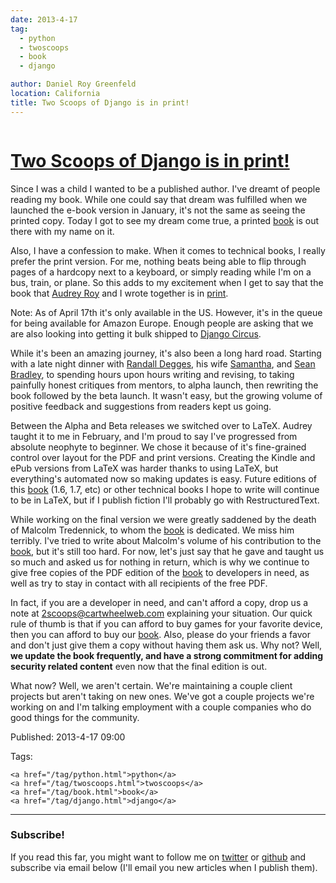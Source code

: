 ```yaml
---
date: 2013-4-17
tag:
  - python
  - twoscoops
  - book
  - django

author: Daniel Roy Greenfeld
location: California
title: Two Scoops of Django is in print!
---
```


<div class="twelve wide column">
  <h1 class="ui block header">
    <div class="content">
      <a href="/two-scoops-of-django-is-in-print.html"
        >Two Scoops of Django is in print!</a
      >
    </div>
  </h1>
  <p>
    Since I was a child I wanted to be a published author. I've dreamt of people
    reading my book. While one could say that dream was fulfilled when we
    launched the e-book version in January, it's not the same as seeing the
    printed copy. Today I got to see my dream come true, a printed
    <a
      href="http://www.amazon.com/Two-Scoops-Django-Best-Practices/dp/1481879707/ref=sr_1_2?ie=UTF8&amp;qid=1366166104&amp;sr=8-2&amp;tag=ihpydanny-20"
      target="_blank"
      >book</a
    >
    is out there with my name on it.
  </p>
  <p>
    Also, I have a confession to make. When it comes to technical books, I
    really prefer the print version. For me, nothing beats being able to flip
    through pages of a hardcopy next to a keyboard, or simply reading while I'm
    on a bus, train, or plane. So this adds to my excitement when I get to say
    that the book that
    <a href="http://audreymroy.com/" target="_blank">Audrey Roy</a> and I wrote
    together is in
    <a
      href="http://www.amazon.com/Two-Scoops-Django-Best-Practices/dp/1481879707/ref=sr_1_2?ie=UTF8&amp;qid=1366166104&amp;sr=8-2&amp;tag=ihpydanny-20"
      target="_blank"
      >print</a
    >.
  </p>
  <p>
    Note: As of April 17th it's only available in the US. However, it's in the
    queue for being available for Amazon Europe. Enough people are asking that
    we are also looking into getting it bulk shipped to
    <a href="http://djangocircus.com/" target="_blank">Django Circus</a>.
  </p>
  <p>
    While it's been an amazing journey, it's also been a long hard road.
    Starting with a late night dinner with
    <a href="http://rdegges.com" target="_blank">Randall Degges</a>, his wife
    <a href="http://hardlyfunny.com" target="_blank">Samantha</a>, and
    <a href="https://bravoflix.com/" target="_blank">Sean Bradley</a>, to
    spending hours upon hours writing and revising, to taking painfully honest
    critiques from mentors, to alpha launch, then rewriting the book followed by
    the beta launch. It wasn't easy, but the growing volume of positive feedback
    and suggestions from readers kept us going.
  </p>
  <p>
    Between the Alpha and Beta releases we switched over to LaTeX. Audrey taught
    it to me in February, and I'm proud to say I've progressed from absolute
    neophyte to beginner. We chose it because of it's fine-grained control over
    layout for the PDF and print versions. Creating the Kindle and ePub versions
    from LaTeX was harder thanks to using LaTeX, but everything's automated now
    so making updates is easy. Future editions of this
    <a
      href="http://www.amazon.com/Two-Scoops-Django-Best-Practices/dp/1481879707/ref=sr_1_2?ie=UTF8&amp;qid=1366166104&amp;sr=8-2&amp;tag=ihpydanny-20"
      target="_blank"
      >book</a
    >
    (1.6, 1.7, etc) or other technical books I hope to write will continue to be
    in LaTeX, but if I publish fiction I'll probably go with RestructuredText.
  </p>
  <p>
    While working on the final version we were greatly saddened by the death of
    Malcolm Tredennick, to whom the
    <a
      href="http://www.amazon.com/Two-Scoops-Django-Best-Practices/dp/1481879707/ref=sr_1_2?ie=UTF8&amp;qid=1366166104&amp;sr=8-2&amp;tag=ihpydanny-20"
      target="_blank"
      >book</a
    >
    is dedicated. We miss him terribly. I've tried to write about Malcolm's
    volume of his contribution to the
    <a
      href="http://www.amazon.com/Two-Scoops-Django-Best-Practices/dp/1481879707/ref=sr_1_2?ie=UTF8&amp;qid=1366166104&amp;sr=8-2&amp;tag=ihpydanny-20"
      target="_blank"
      >book</a
    >, but it's still too hard. For now, let's just say that he gave and taught
    us so much and asked us for nothing in return, which is why we continue to
    give free copies of the PDF edition of the
    <a
      href="http://www.amazon.com/Two-Scoops-Django-Best-Practices/dp/1481879707/ref=sr_1_2?ie=UTF8&amp;qid=1366166104&amp;sr=8-2&amp;tag=ihpydanny-20"
      target="_blank"
      >book</a
    >
    to developers in need, as well as try to stay in contact with all recipients
    of the free PDF.
  </p>
  <p>
    In fact, if you are a developer in need, and can't afford a copy, drop us a
    note at
    <a href="mailto:2scoops@cartwheelweb.com" target="_blank"
      >2scoops@cartwheelweb.com</a
    >
    explaining your situation. Our quick rule of thumb is that if you can afford
    to buy games for your favorite device, then you can afford to buy our
    <a
      href="http://www.amazon.com/Two-Scoops-Django-Best-Practices/dp/1481879707/ref=sr_1_2?ie=UTF8&amp;qid=1366166104&amp;sr=8-2&amp;tag=ihpydanny-20"
      target="_blank"
      >book</a
    >. Also, please do your friends a favor and don't just give them a copy
    without having them ask us. Why not? Well,
    <strong
      >we update the book frequently, and have a strong commitment for adding
      security related content</strong
    >
    even now that the final edition is out.
  </p>
  <p>
    What now? Well, we aren't certain. We're maintaining a couple client
    projects but aren't taking on new ones. We've got a couple projects we're
    working on and I'm talking employment with a couple companies who do good
    things for the community.
  </p>
  <p>Published: 2013-4-17 09:00</p>
  <p>
    Tags:

    <a href="/tag/python.html">python</a>
    <a href="/tag/twoscoops.html">twoscoops</a>
    <a href="/tag/book.html">book</a>
    <a href="/tag/django.html">django</a>
  </p>
  <hr />
  <h3 class="ui header">Subscribe!</h3>
  <p>
    If you read this far, you might want to follow me on
    <a href="https://twitter.com/pydanny">twitter</a> or
    <a href="https://github.com/pydanny">github</a> and subscribe via email
    below (I'll email you new articles when I publish them).
  </p>
   
</div>
